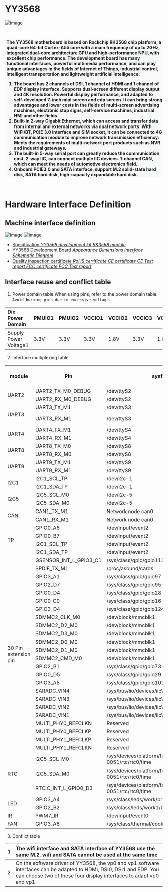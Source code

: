 # YY3568

![image](https://github.com/youyeetoo/YY3568/assets/150230106/b8d83bde-d7a9-4137-815f-edb75716341a)


<br>
<div style="background:#f8f9fa;">
  <p style="margin-left:1%; font-weight:bold;"> The YY3568 motherboard is based on Rockchip RK3568 chip platform, a quad-core 64-bit Cortex-A55 core with a main frequency of up to 2GHz, integrated dual-core architecture GPU and high-performance NPU, with excellent chip performance. The development board has many functional interfaces, powerful multimedia performance, and can play unique advantages in the fields of Internet of Things, industrial control, intelligent transportation and lightweight artificial intelligence.</p>
  <ol style="margin-left:1%; font-weight:bold;">
    <li>The board has 2 channels of DSI, 1 channel of HDMI and 1 channel of EDP display interface. Supports dual-screen different display output and 4K resolution. Powerful display performance, and adapted to self-developed 7-inch mipi screen and edp screen. It can bring strong advantages and lower costs in the fields of multi-screen advertising machines, electronic stop signs, self-service machines, industrial HMI and other fields.</li>
    <li>Built-in 2-way Gigabit Ethernet, which can access and transfer data from internal and external networks via dual network ports. With WIFI/BT, PCIE 3.0 interface and SIM socket, it can be connected to 4G communication module to improve network transmission efficiency. Meets the requirements of multi-network port products such as NVR and industrial gateways.</li>
    <li>The built-in 5-way serial port can greatly reduce the communication cost. 2-way IIC, can connect multiple IIC devices. 1-channel CAN, which can meet the needs of automotive electronics field.</li>
    <li>Onboard PCIE3.0 and SATA interface, support M.2 solid-state hard disk, SATA hard disk, high-capacity expandable hard disk.</li>
  </ol>
</div>
<br>


# Hardware Interface Definition
## Machine interface definition
![image](https://github.com/youyeetoo/YY3568/assets/150230106/203236d3-9c08-4555-a076-ed3f14c1b6f5)
![image](https://github.com/youyeetoo/YY3568/assets/150230106/e62169af-5dd9-4f40-8093-dc107cde48c3)

- [Specification *YY3568  development kit* *RK3568 module*](https://drive.google.com/drive/folders/10Swvzpfxq9yvEkk6DED6rVXyLRYziJap?usp=sharing)
- [YY3568 Development Board *Appearance* *Dimensions*  *Interface* *Schematic Diagram*](https://wiki.youyeetoo.com/en/YY3568/DevelopmentBoardIntroduction)
- [Quality inspection certificate *RoHS certificate* *CE certificate* *CE Test report* *FCC certificate* *FCC Test report* ](https://drive.google.com/drive/folders/147mRIOddlrTTtnrDvB14WZNLyrl9q0OS?usp=sharing )

## Interface reuse and conflict table
1. Power domain table
When using pins, refer to the power domain table. `Avoid burning pins due to excessive voltage`.

|  Die Power Domain   | PMUIO1 | PMUIO2  | VCCIO1 | VCCIO2 | VCCIO3 | VCCIO4 | VCCIO5 | VCCIO6 | VCCIO7 |
| :---  | :---  | :--- | :--- | :--- | :--- | :--- | :--- | :--- | :--- |
| Supply Power Voltage1 | 3.3V | 3.3V | 3.3V |1.8V | 3.3V | 1.8V | 3.3V | 1.8V | 3.3V |

2. Interface multiplexing table
<table>
    <tbody>
    <tr>
        <th>module</th>
        <th>Pin</th>
        <th>sysfs path</th>
      	<th>Func1</th>
      	<th>Func2</th>
      	<th>Func3</th>
      	<th>Func4</th>
      	<th>Func5</th>
      	<th>Func6</th>
        <th>Die Power Domain</th>
    </tr>
    <tr>
        <td rowspan="2">UART2</td>
        <td>UART2_TX_M0_DEBUG</td>
        <td>/dev/ttyS2</td>
      	<td>GPIO0_D1_u</td>
      	<td>UART2_TX_M0</td>
      	<td></td><td></td><td></td><td></td>
      	<td>PMUIO2</td>
    </tr>
    <tr>
        <td>UART2_RX_M0_DEBUG</td>
        <td>/dev/ttyS2</td>
      	<td>GPIO0_D0_u</td><td>UART2_RX_M0</td><td></td><td></td><td> </td><td></td>
        <td>PMUIO2</td>
    </tr>
    <tr>
        <td rowspan="2">UART3</td>
        <td>UART3_TX_M1</td>
        <td>/dev/ttyS3</td>
      	<td>GPIO3_B7_d</td><td>LCDC_D22</td><td>PWM12_M0</td><td>GMAC1_TXEN_M0</td><td>UART3_TX_M1</td><td>PDM_SDI2_M2</td>
      	<td>VCCIO5</td>
    </tr>
    <tr>
        <td>UART3_RX_M1</td>
        <td>/dev/ttyS3</td>
      	<td>GPIO3_C0_d</td><td>LCDC_D23</td><td>PWM13_M0</td><td>GMAC1_MCLKINOUT
_M0</td><td>UART3_RX_M1</td><td>PDM_SDI3_M2</td>
        <td>VCCIO5</td>
    </tr>
    <tr>
        <td rowspan="2">UART4</td>
        <td>UART4_TX_M1</td>
        <td>/dev/ttyS4</td>
      	<td>GPIO3_B2_d</td><td>LCDC_D17</td><td>VOP_BT1120_D8</td><td>GMAC1_RXD1_M0</td><td>UART4_TX_M1 </td><td>PWM9_M0</td>
      	<td>VCCIO5</td>
    </tr>
    <tr>
        <td>UART4_RX_M1</td>
        <td>/dev/ttyS4</td>
      	<td>GPIO3_B1_d</td><td>LCDC_D16</td><td>VOP_BT1120_D7</td><td>GMAC1_RXD0_M0</td><td>UART4_RX_M1</td><td>PWM8_M0</td>
        <td>VCCIO5</td>
    </tr>
    <tr>
        <td rowspan="2">UART8</td>
        <td>UART8_TX_M0</td>
        <td>/dev/ttyS8</td>
      	<td>GPIO2_C5_d</td><td>I2S2_SDI_M0</td><td>GMAC0_RXER</td><td>UART8_TX_M0</td><td>SPI2_CS1_M0</td><td></td>
      	<td>VCCIO4</td>
    </tr>
    <tr>
        <td>UART8_RX_M0</td>
        <td>/dev/ttyS8</td>
      	<td>GPIO2_C6_d</td><td>CLK32K_OUT1</td><td>UART8_RX_M0</td><td>SPI1_CS1_M0</td><td></td><td></td>
        <td>VCCIO4</td>
    </tr>
    <tr>
        <td rowspan="2">UART9</td>
        <td>UART9_TX_M1</td>
        <td>/dev/ttyS9</td>
      	<td>GPIO4_C5_d</td><td>PWM12_M1</td><td>SPI3_MISO_M1</td><td>SATA1_ACT_LED</td><td>UART9_TX_M1 </td><td>I2S3_SDO_M1</td>
      	<td>VCCIO7</td>
    </tr>
    <tr>
        <td>UART9_RX_M1</td>
        <td>/dev/ttyS9</td>
      	<td>GPIO4_C6_d</td><td>PWM13_M1</td><td>SPI3_CS0_M1</td><td>SATA0_ACT_LED</td><td>UART9_RX_M1</td><td>I2S3_SDI_M1</td>
        <td>VCCIO7</td>
    </tr>
    <tr>
        <td rowspan="2">I2C1</td>
        <td>I2C1_SCL_TP</td>
        <td>/dev/i2c-1</td>
      	<td>GPIO0_B3_u</td><td>I2C1_SCL</td><td>CAN0_TX_M0</td><td>PCIE30X1_BUTTONRSTn</td><td>MCU_JTAG_TDO</td><td></td>
      	<td>PMUIO2</td>
    </tr>
    <tr>
        <td>I2C1_SDA_TP</td>
        <td>/dev/i2c-1</td>
      	<td>GPIO0_B4_u</td><td>I2C1_SDA</td><td>CAN0_RX_M0</td><td>PCIE20_BUTTONRSTn</td><td>MCU_JTAG_TCK</td><td></td>
        <td>PMUIO2</td>
    </tr>
    <tr>
        <td rowspan="2">I2C5</td>
        <td>I2C5_SCL_M0</td>
        <td>/dev/i2c-5</td>
      	<td>GPIO3_B3_d</td><td>LCDC_D18</td><td>VOP_BT1120_D9</td><td>GMAC1_RXDV_CRS_M0</td><td>I2C5_SCL_M0</td><td>PDM_SDI0_M2</td>
      	<td>VCCIO5</td>
    </tr>
    <tr>
        <td>I2C5_SDA_M0</td>
        <td>/dev/i2c-5</td>
      	<td>GPIO3_B4_d</td><td>LCDC_D19</td><td>VOP_BT1120_D10</td><td>GMAC1_RXER_M0</td><td>I2C5_SDA_M0</td><td>PDM_SDI1_M2</td>
        <td>VCCIO5</td>
    </tr>
    <tr>
        <td rowspan="2">CAN</td>
        <td>CAN1_TX_M1</td>
        <td>Network node can0</td>
      	<td>GPIO4_C3_d</td><td>PWM15_IR_M1</td><td>SPI3_MOSI_M1</td><td>CAN1_TX_M1</td><td>PCIE30X2_WAKEn_M2</td><td>I2S3_SCLK_M1</td>
      	<td>VCCIO7</td>
    </tr>
    <tr>
        <td>CAN1_RX_M1</td>
        <td>Network node can0</td>
      	<td>GPIO4_C2_d</td><td>PWM14_M1</td><td>SPI3_CLK_M1</td><td>CAN1_RX_M1</td><td>PCIE30X2_CLKREQn_M2</td><td>I2S3_MCLK_M1</td>
        <td>VCCIO7</td>
    </tr>  
    <tr>
      <td rowspan="4">TP</td>
      <td>GPIO0_A6</td>
      <td>/dev/input/event2</td>
      <td>GPIO0_A6_d</td><td>GPU_PWREN</td><td>SATA_CP_POD</td><td>PCIE30X2_CLKREQn_M0</td><td></td><td></td>
      <td>PMUIO1</td>
    </tr>
    <tr>
      <td>GPIO0_B7</td>
      <td>/dev/input/event2</td>
      <td>GPIO0_B7_d</td><td>PWM0_M0</td><td>CPUAVS</td><td></td><td></td><td></td>
      <td>PMUIO2</td>
    </tr>
    <tr>
      <td>I2C1_SCL_TP</td>
      <td>/dev/input/event2</td>
      <td>GPIO0_B3_u</td><td>I2C1_SCL</td><td>CAN0_TX_M0</td><td>PCIE30X1_BUTTONRSTn</td><td>MCU_JTAG_TDO</td><td></td>
      <td>PMUIO2</td>
    </tr>
    <tr>
      <td>I2C1_SDA_TP</td>
      <td>/dev/input/event2</td>
      <td>GPIO0_B4_u</td><td>I2C1_SDA</td><td>CAN0_RX_M0</td><td>PCIE20_BUTTONRSTn</td><td>MCU_JTAG_TCK</td><td></td>
      <td>PMUIO2</td>
    </tr>
    <tr>
      <td rowspan="24">30 Pin extension pin</td>
      <td>GSENSOR_INT_L_GPIO3_C1</td>
      <td>/sys/class/gpio/gpio113</td>
      <td>GPIO3_C1_d</td><td>LCDC_HSYNC</td><td>VOP_BT1120_D13</td><td>SPI1_MOSI_M1</td><td>PCIE20_PERSTn_M1</td><td>I2S1_SDO2_M2</td>
      <td>VCCIO5</td>
    </tr>
    <tr>
      <td>SPDIF_TX_M1</td>
      <td>/proc/asound/cards</td>
      <td>GPIO3_C5_d</td><td>PWM15_IR_M0</td><td>SPDIF_TX_M1</td><td>GMAC1_MDIO_M0</td><td>UART7_RX_M1</td><td>I2S1_LRCK_RX_M2</td>
      <td>VCCIO5</td>
    </tr>
    <tr>
      <td>GPIO3_A1</td>
      <td>/sys/class/gpio/gpio97</td>
      <td>GPIO3_A1_d</td><td>LCDC_D8</td><td>VOP_BT1120_D0</td><td>SPI1_CS0_M1</td><td>PCIE30X1_PERSTn_M1</td><td>SDMMC2_D0_M1</td>
      <td>VCCIO5</td>
    </tr>
    <tr>
      <td>GPIO2_D7</td>
      <td>/sys/class/gpio/gpio95</td>
      <td>GPIO2_D7_d</td><td>LCDC_D7</td><td>VOP_BT656_D7_M0</td><td>SPI2_MISO_M1</td><td>UART8_TX_M1</td><td>I2S1_SDO0_M2</td>
      <td>VCCIO5</td>
    </tr>
    <tr>
      <td>GPIO0_D4</td>
      <td>/sys/class/gpio/gpio28</td>
      <td>GPIO0_D4_d</td><td></td><td></td><td></td><td></td><td></td>
      <td>PMUIO0</td>
    </tr>
    <tr>
      <td>GPIO0_C0</td>
      <td>/sys/class/gpio/gpio16</td>
      <td>GPIO0_C0_d</td><td>PWM1_M0</td><td>GPUAVS</td><td>UART0_RX</td><td></td><td></td>
      <td>PMUIO2</td>
    </tr>
    <tr>
      <td>GPIO3_D4</td>
      <td>/sys/class/gpio/gpio124</td>
      <td>GPIO3_D4_d</td><td>CIF_D6</td><td>EBC_SDDO6</td><td>SDMMC2_DET_M0</td><td>I2S1_SDI2_M1</td><td>VOP_BT656_D6_M1</td>
      <td>VCCIO6</td>
    </tr>
    <tr>
      <td>SDMMC2_CLK_M0</td>
      <td>/dev/block/mmcblk1</td>
      <td>GPIO3_D3_d</td><td>CIF_D5</td><td>EBC_SDDO5</td><td>SDMMC2_CLK_M0</td><td>I2S1_SDI1_M1</td><td>VOP_BT656_D5_M1</td>
      <td>VCCIO6</td>
    </tr>
    <tr>
      <td>SDMMC2_D2_M0</td>
      <td>/dev/block/mmcblk1</td>
      <td>GPIO3_D0_d</td><td>CIF_D2</td><td>EBC_SDDO2</td><td>SDMMC2_D2_M0</td><td>I2S1_LRCK_TX_M1</td><td>VOP_BT656_D2_M1</td>
      <td>VCCIO6</td>
    </tr>
    <tr>
      <td>SDMMC2_D3_M0</td>
      <td>/dev/block/mmcblk1</td>
      <td>GPIO3_D1_d</td><td>CIF_D3</td><td>EBC_SDDO3</td><td>SDMMC2_D3_M0</td><td>I2S1_SDO0_M1</td><td>VOP_BT656_D3_M1</td>
      <td>VCCIO6</td>
    </tr>
    <tr>
      <td>SDMMC2_D0_M0</td>
      <td>/dev/block/mmcblk1</td>
      <td>GPIO3_C6_d</td><td>CIF_D0</td><td>EBC_SDDO0</td><td>SDMMC2_D0_M0</td><td>I2S1_MCLK_M1</td><td>VOP_BT656_D0_M1</td>
      <td>VCCIO6</td>
    </tr>
    <tr>
      <td>SDMMC2_D1_M0</td>
      <td>/dev/block/mmcblk1</td>
      <td>GPIO3_C7_d</td><td>CIF_D1</td><td>EBC_SDDO1</td><td>SDMMC2_D1_M0</td><td>I2S1_SCLK_TX_M1</td><td>VOP_BT656_D1_M1</td>
      <td>VCCIO6</td>
    </tr>
    <tr>
      <td>SDMMC2_CMD_M0</td>
      <td>/dev/block/mmcblk1</td>
      <td>GPIO3_D2_d</td><td>CIF_D4</td><td>EBC_SDDO4</td><td>SDMMC2_CMD_M0</td><td>I2S1_SDI0_M1</td><td>VOP_BT656_D4_M1</td>
      <td>VCCIO6</td>
    </tr>
      <tr>
      <td>GPIO2_B1</td>
      <td>/sys/class/gpio/gpio73</td>
      <td>GPIO2_B1_d</td><td>SDMMC1_PWREN</td><td>I2C4_SDA_M1</td><td>UART8_RTSn_M0</td><td>CAN2_RX_M1</td><td></td>
      <td>VCCIO4</td>
    </tr>
    <tr>
      <td>GPIO0_D5</td>
      <td>/sys/class/gpio/gpio29</td>
      <td>GPIO0_D5_d</td><td></td><td></td><td></td><td></td><td></td>
      <td>PMUIO0</td>
    </tr>
    <tr>
      <td>GPIO3_A5</td>
      <td>/sys/class/gpio/gpio101</td>
      <td>GPIO3_A5_d</td><td>LCDC_D12</td><td>VOP_BT1120_D4</td><td>GMAC1_RXD3_M0</td><td>I2S3_SDO_M0</td><td>SDMMC2_CMD_M1</td>
      <td>VCCIO5</td>
    </tr>
    <tr>
      <td>SARADC_VIN4</td>
      <td>/sys/bus/iio/devices/iio\:device0/in_voltage4_raw</td>
      <td>SARADC_VIN4</td><td></td><td></td><td></td><td></td><td></td>
      <td>PCIE30</td>
    </tr>
    <tr>
      <td>SARADC_VIN3</td>
      <td>/sys/bus/iio/devices/iio\:device0/in_voltage3_raw</td>
      <td>SARADC_VIN3</td><td></td><td></td><td></td><td></td><td></td>
      <td>PCIE30</td>
    </tr>
    <tr>
      <td>SARADC_VIN2</td>
      <td>/sys/bus/iio/devices/iio\:device0/in_voltage2_raw</td>
      <td>SARADC_VIN2</td><td></td><td></td><td></td><td></td><td></td>
      <td>PCIE30</td>
    </tr>
    <tr>
      <td>SARADC_VIN1</td>
      <td>/sys/bus/iio/devices/iio\:device0/in_voltage1_raw</td>
      <td>SARADC_VIN1</td><td></td><td></td><td></td><td></td><td></td>
      <td>PCIE30</td>
    </tr>
    <tr>
      <td>MULTI_PHY0_REFCLKN</td>
      <td>Reserved</td>
      <td>MULTI_PHY0_REFCLKN</td><td></td><td></td><td></td><td></td><td></td>
      <td>EDP</td>
    </tr>
      <tr>
      <td>MULTI_PHY0_REFCLKP</td>
      <td>Reserved</td>
      <td>MULTI_PHY0_REFCLKP</td><td></td><td></td><td></td><td></td><td></td>
      <td>EDP</td>
    </tr>
    <tr>
      <td>MULTI_PHY1_REFCLKP</td>
      <td>Reserved</td>
      <td>MULTI_PHY1_REFCLKP</td><td></td><td></td><td></td><td></td><td></td>
      <td>EDP</td>
    </tr>
    <tr>
      <td>MULTI_PHY1_REFCLKN</td>
      <td>Reserved</td>
      <td>MULTI_PHY1_REFCLKN</td><td></td><td></td><td></td><td></td><td></td>
      <td>EDP</td>
    </tr>
    <tr>
      <td rowspan="3">RTC</td>
      <td>I2C5_SCL_M0</td>
      <td>/sys/devices/platform/fe5e0000.i2c/i2c-5/5-0051/rtc/rtc0/time</td>
      <td>GPIO3_B3_d</td><td>LCDC_D18</td><td>VOP_BT1120_D9</td><td>GMAC1_RXDV_CRS_M0</td><td>I2C5_SCL_M0</td><td>PDM_SDI0_M2</td>
      <td>VCCIO5</td>
    </tr>
    <tr>
      <td>I2C5_SDA_M0</td>
      <td>/sys/devices/platform/fe5e0000.i2c/i2c-5/5-0051/rtc/rtc0/time</td>
      <td>GPIO3_B4_d</td><td>LCDC_D19</td><td>VOP_BT1120_D10</td><td>GMAC1_RXER_M0</td><td>I2C5_SDA_M0</td><td>PDM_SDI1_M2</td>
      <td>VCCIO5</td>
    </tr>
    <tr>
      <td>RTCIC_INT_L_GPIO0_D3</td>
      <td>/sys/devices/platform/fe5e0000.i2c/i2c-5/5-0051/rtc/rtc0/time</td>
      <td>GPIO0_D3_d</td><td></td><td></td><td></td><td></td><td></td>
      <td>PMUIO0</td>
    </tr>
    <tr>
      <td rowspan="2">LED</td>
      <td>GPIO3_A4</td>
      <td>/sys/class/leds/work/brightness</td>
      <td>GPIO3_A4_d</td><td>LCDC_D11</td><td>VOP_BT1120_D3</td><td>GMAC1_RXD2_M0</td><td>I2S3_LRCK_M0</td><td>SDMMC2_D3_M1</td>
      <td>VCCIO5</td>
    </tr>
    <tr>
      <td>GPIO2_B2</td>
      <td>/sys/class/leds/work1/brightness</td>
      <td>GPIO2_B2_u</td><td>SDMMC1_DET</td><td>I2C4_SCL_M1</td><td>UART8_CTSn_M0</td><td>CAN2_TX_M1</td><td></td>
      <td>VCCIO4</td>
    </tr>
    <tr>
      <td>IR</td>
      <td>PWM7_IR</td>
      <td>/dev/input/event0</td>
      <td>GPIO0_C6_d</td><td>PWM7_IR</td><td>SPI0_CS0_M0</td><td>PCIE30X2_PERSTn_M0</td><td></td><td></td>
      <td>PMUIO2</td>
    </tr>
    <tr>
      <td>FAN</td>
      <td>GPIO3_A6</td>
      <td>/sys/class/thermal/cooling_device0/cur_state</td>
      <td>GPIO3_A6_d</td><td>LCDC_D13</td><td>VOP_BT1120_CLK</td><td>GMAC1_TXCLK_M0</td><td>I2S3_SDI_M0</td><td>SDMMC2_CLK_M1</td>
      <td>VCCIO5</td>
    </tr>
    </tbody>
</table>

3. Conflict table

| 1 | The wifi interface and SATA interface of YY3568 use the same M.2. wifi and SATA cannot be used at the same time|
| :--- | :--- |
| 2 | On the software driver of YY3568, the vp0 and vp1 software interfaces can be adapted to HDMI, DSI0, DSI1 and EDP. You can choose two of these four display interfaces to adapt vp0 and vp1 |


